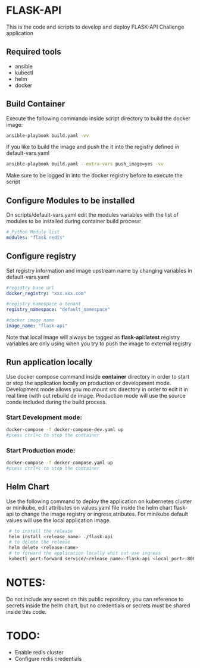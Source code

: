 # FLASK-API 

This is the code and scripts to develop and deploy FLASK-API Challenge application

## Required tools
* ansible
* kubectl
* helm
* docker

## Build Container

Execute the following commando inside script directory to build the docker image:
```bash
ansible-playbook build.yaml -vv
```

If you like to build the image and push the it into the registry defined in default-vars.yaml

```bash
ansible-playbook build.yaml --extra-vars push_image=yes -vv
```
Make sure to be logged in into the docker registry before to execute the script

## Configure Modules to be installed

On scripts/default-vars.yaml edit the modules variables with the list of modules to be installed during container build process: 

```yaml
# Python Module list
modules: "flask redis"
```

## Configure registry

Set registry information and image upstream name by changing variables in default-vars.yaml

```yaml
#regidtry base url
docker_registry: "xxx.xxx.com"

#registry namespace o tenant
registry_namespace: "default_namespace"

#docker image name
image_name: "flask-api"
```

Note that local image will always be tagged as **flask-api:latest** registry variables are only using when you try to push the image to external registry

## Run application locally

Use docker compose command inside **container** directory in order to start or stop the application locally on production or development mode. Development mode allows you mo mount src directory in order to edit it in real time (with out rebuild de image. Production mode will use the source conde included during the build process. 

### Start Development mode:
```bash
docker-compose -f docker-compose-dev.yaml up 
#press ctrl+c to stop the container
```

### Start Production mode:
```bash
docker-compose -f docker-compose.yaml up 
#press ctrl+c to stop the container
```

## Helm Chart

Use the following command to deploy the application on kubernetes cluster or minikube, edit attributes on values.yaml file inside the helm chart flask-api to change the image registry or ingress atributes. For minikube default values will use the local application image.

```bash
 # to install the release
 helm install <release_name> ./flask-api
 # to delete the release 
 helm delete <release-name>
 # to forward the application locally whit out use ingress
 kubectl port-forward service/<release_name>-flask-api <local_port>:8080
```

# NOTES:

Do not include any secret on this public repository, you can reference to secrets inside the helm chart, but no credentials or secrets must be shared inside this code.

# TODO:

* Enable redis cluster
* Configure redis credentials